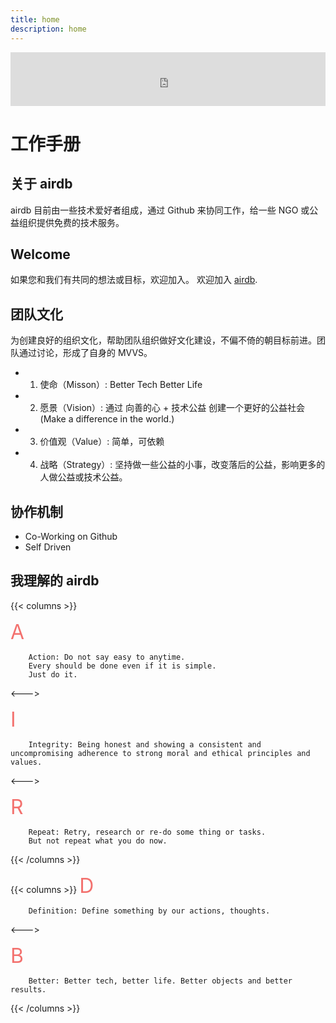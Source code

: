 ```yaml
---
title: home
description: home
---
```


<iframe frameborder="no" border="0" marginwidth="0" marginheight="0" width=100% height=86 src="https://music.163.com/outchain/player?type=2&id=1697590&auto=1&height=66"></iframe>

# 工作手册

## 关于 airdb

airdb 目前由一些技术爱好者组成，通过 Github 来协同工作，给一些 NGO 或公益组织提供免费的技术服务。

## Welcome

如果您和我们有共同的想法或目标，欢迎加入。
欢迎加入 [airdb](https://github.com/airdb).

## 团队文化

为创建良好的组织文化，帮助团队组织做好文化建设，不偏不倚的朝目标前进。团队通过讨论，形成了自身的 MVVS。

* 1. 使命（Misson）: Better Tech Better Life
* 2. 愿景（Vision）:  通过 向善的心 + 技术公益 创建一个更好的公益社会 (Make a difference in the world.)
* 3. 价值观（Value）: 简单，可依赖
* 4. 战略（Strategy）: 坚持做一些公益的小事，改变落后的公益，影响更多的人做公益或技术公益。

## 协作机制

* Co-Working on Github
* Self Driven

## 我理解的 airdb

{{< columns >}}

<font size=6 color=#F3716E> A </font>

        Action: Do not say easy to anytime.
        Every should be done even if it is simple.
        Just do it.

<--->

<font size=6 color=#F3716E> I </font>

        Integrity: Being honest and showing a consistent and uncompromising adherence to strong moral and ethical principles and values.
<--->

<font size=6 color=#F3716E> R </font>

        Repeat: Retry, research or re-do some thing or tasks.
        But not repeat what you do now.
{{< /columns >}}

{{< columns >}}
<font size=6 color=#F3716E> D </font>

        Definition: Define something by our actions, thoughts.

<--->

<font size=6 color=#F3716E> B </font>

        Better: Better tech, better life. Better objects and better results.

{{< /columns >}}
